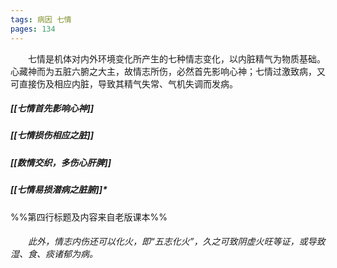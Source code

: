 ```yaml
---
tags: 病因 七情
pages: 134
---
```

&emsp;&emsp;七情是机体对内外环境变化所产生的七种情志变化，以内脏精气为物质基础。心藏神而为五脏六腑之大主，故情志所伤，必然首先影响心神；七情过激致病，又可直接伤及相应内脏，导致其精气失常、气机失调而发病。

##### [[七情首先影响心神]]
##### [[七情损伤相应之脏]]
##### [[数情交织，多伤心肝脾]]
##### [[七情易损潜病之脏腑]]<dfn>\*</dfn>
%%第四行标题及内容来自老版课本%%
#### 
&emsp;&emsp;<dfn>此外，情志内伤还可以化火，即“五志化火”，久之可致阴虚火旺等证，或导致湿、食、痰诸郁为病。</dfn>